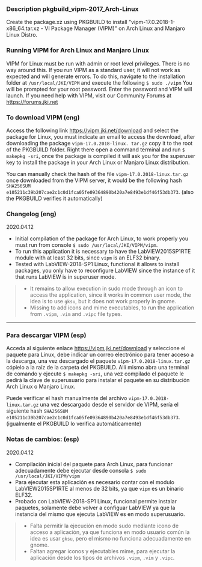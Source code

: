### Description pkgbuild_vipm-2017_Arch-Linux

Create the package.xz using PKGBUILD to install "vipm-17.0.2018-1-x86_64.tar.xz - VI Package Manager (VIPM)" on Arch Linux and Manjaro Linux Distro.

### Running VIPM for Arch Linux and Manjaro Linux

VIPM for Linux must be run with admin or root level privileges. There is no way around this. If you run VIPM as a standard user, it will not work as expected and will generate errors. To do this, navigate to the installation folder at `/usr/local/JKI/VIPM` and execute the following `$ sudo ./vipm` You will be prompted for your root password. Enter the password and VIPM will launch. 
If you need help with VIPM, visit our Community Forums at https://forums.jki.net

### To download VIPM (eng)

Access the following link https://vipm.jki.net/download and select the package for Linux, you must indicate an email to access the download, after downloading the package `vipm-17.0.2018-linux. tar.gz` copy it to the root of the PKGBUILD folder. Right there open a command terminal and run `$ makepkg -sri`, once the package is compiled it will ask you for the superuser key to install the package in your Arch Linux or Manjaro Linux distribution.

You can manually check the hash of the file `vipm-17.0.2018-linux.tar.gz` once downloaded from the VIPM server, it would be the following hash `SHA256SUM e105211c39b207cae2c1c0d1fca05fe09364890b420a7e8493e1df46f53db373`. (also the PKGBUILD verifies it automatically)

### Changelog (eng)

2020.04.12
* Initial compilation of the package for Arch Linux, to work properly you must run from console
`$ sudo /usr/local/JKI/VIPM/vipm`.
* To run this application it is necessary to have the LabVIEW2015SP1RTE module with at least 32 bits, since `vipm` is an ELF32 binary.
* Tested with LabVIEW-2018-SP1 Linux, functional it allows to install packages, you only have to reconfigure LabVIEW since the instance of it that runs LabVIEW is in superuser mode.
> * It remains to allow execution in sudo mode through an icon to access the application, since it works in common user mode, the idea is to use `gksu`, but it does not work properly in gnome.
> * Missing to add icons and mime executables, to run the application from `.vipm`, `.vim` and `.vipc` file types.


***


### Para descargar VIPM (esp)

Acceda al siguiente enlace https://vipm.jki.net/download y seleccione el paquete para Linux, debe indicar un correo electrónico para tener acceso a la descarga, una vez descargado el paquete `vipm-17.0.2018-linux.tar.gz` cópielo a la raíz de la carpeta del PKGBUILD. Allí mismo abra una terminal de comando y ejecute `$ makepkg -sri`, una vez compilado el paquete le pedirá la clave de superusuario para instalar el paquete en su distribución Arch Linux o Manjaro Linux.

Puede verificar el hash manualmente del archivo `vipm-17.0.2018-linux.tar.gz` una vez descargado desde el servidor de VIPM, sería el siguiente hash `SHA256SUM e105211c39b207cae2c1c0d1fca05fe09364890b420a7e8493e1df46f53db373`. (igualmente el PKGBUILD lo verifica automáticamente)


### Notas de cambios: (esp)

2020.04.12
* Compilación inicial del paquete para Arch Linux, para funcionar adecuadamente debe ejecutar desde consola 
`$ sudo /usr/local/JKI/VIPM/vipm`
* Para ejecutar esta aplicación es necesario contar con el modulo LabVIEW2015SP1RTE al menos de 32 bits, ya que `vipm` es un binario ELF32.
* Probado con LabVIEW-2018-SP1 Linux, funcional permite instalar paquetes, solamente debe volver a configuar LabVIEW ya que la instancia del mismo que ejecuta LabVIEW es en modo superusuario.
> * Falta permitir la ejecución en modo sudo mediante icono de acceso a aplicación, ya que funciona en modo usuario común la idea es usar `gksu`, pero el mismo no funciona adecuadamente en gnome.
> * Faltan agregar iconos y ejecutables mime, para ejecutar la aplicación desde los tipos de archivos `.vipm`, `.vim` y `.vipc`.
